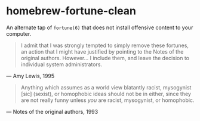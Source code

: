# homebrew-fortune-clean

An alternate tap of `fortune(6)` that does not install offensive content to 
your computer.

> I admit that I was strongly tempted to simply remove these fortunes, an 
> action that I might have justified by pointing to the Notes of the original 
> authors. However... I include them, and leave the decision to individual 
> system administrators.

— Amy Lewis, 1995

> Anything which assumes as a world view blatantly racist, mysogynist [sic]
> (sexist), or homophobic ideas should not be in either, since they are not 
> really funny unless *you* are racist, mysogynist, or homophobic.

— Notes of the original authors, 1993
